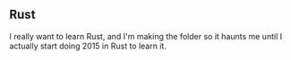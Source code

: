 ## Rust

I really want to learn Rust, and I'm making the folder so it haunts me until I actually start doing 2015 in Rust to learn it.